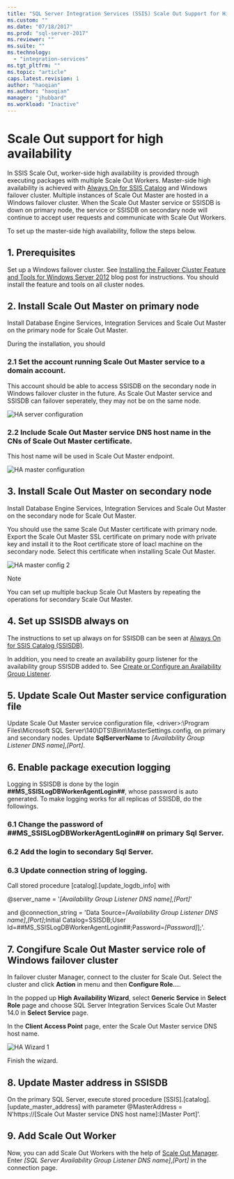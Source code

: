 ```yaml
---
title: "SQL Server Integration Services (SSIS) Scale Out Support for High Availability | Microsoft Docs"
ms.custom: ""
ms.date: "07/18/2017"
ms.prod: "sql-server-2017"
ms.reviewer: ""
ms.suite: ""
ms.technology: 
  - "integration-services"
ms.tgt_pltfrm: ""
ms.topic: "article"
caps.latest.revision: 1
author: "haoqian"
ms.author: "haoqian"
manager: "jhubbard"
ms.workload: "Inactive"
---
```

# Scale Out support for high availability

In SSIS Scale Out, worker-side high availability is provided through executing packages with multiple Scale Out Workers.
Master-side high availability is achieved with [Always On for SSIS Catalog](../service/ssis-catalog.md#always-on-for-ssis-catalog-ssisdb) and Windows failover cluster. Multiple instances of Scale Out Master are hosted in a Windows failover cluster. When the Scale Out Master service or SSISDB is down on primary node, the service or SSISDB on secondary node will continue to accept user requests and communicate with Scale Out Workers. 

To set up the master-side high availability, follow the steps below.

## 1. Prerequisites
Set up a Windows failover cluster. See [Installing the Failover Cluster Feature and Tools for Windows Server 2012](http://blogs.msdn.com/b/clustering/archive/2012/04/06/10291601.aspx) blog post for instructions. You should install the feature and tools on all cluster nodes.

## 2. Install Scale Out Master on primary node
Install Database Engine Services, Integration Services and Scale Out Master on the primary node for Scale Out Master. 

During the installation, you should 
### 2.1 Set the account running Scale Out Master service to a domain account.
This account should be able to access SSISDB on the secondary node in Windows failover cluster in the future. As Scale Out Master service and SSISDB can failover seperately, they may not be on the same node.

![HA server configuration](media/ha-server-config.PNG)

### 2.2 Include Scale Out Master service DNS host name in the CNs of Scale Out Master certificate.

This host name will be used in Scale Out Master endpoint. 

![HA master configuration](media/ha-master-config.PNG)

## 3. Install Scale Out Master on secondary node
Install Database Engine Services, Integration Services and Scale Out Master on the secondary node for Scale Out Master. 

You should use the same Scale Out Master certificate with primary node. Export the Scale Out Master SSL certificate on primary node with private key and install it to the Root certificate store of loacl machine on the secondary node. Select this certificate when installing Scale Out Master.

![HA master config 2](media/ha-master-config2.PNG)

> [!Note]
> You can set up multiple backup Scale Out Masters by repeating the operations for secondary Scale Out Master.

## 4. Set up SSISDB always on

The instructions to set up always on for SSISDB can be seen at [Always On for SSIS Catalog (SSISDB)](../service/ssis-catalog.md#always-on-for-ssis-catalog-ssisdb).

In addition, you need to create an availability gourp listener for the availability group SSISDB added to. See [Create or Configure an Availability Group Listener](../../database-engine/availability-groups/windows/create-or-configure-an-availability-group-listener-sql-server.md).

## 5. Update Scale Out Master service configuration file
Update  Scale Out Master service configuration file, \<driver\>:\Program Files\Microsoft SQL Server\140\DTS\Binn\MasterSettings.config, on primary and secondary nodes. Update **SqlServerName** to *[Availability Group Listener DNS name],[Port]*.

## 6. Enable package execution logging

Logging in SSISDB is done by the login **##MS_SSISLogDBWorkerAgentLogin##**, whose password is auto generated. To make logging works for all replicas of SSISDB, do the followings.

### 6.1 Change the password of **##MS_SSISLogDBWorkerAgentLogin##** on primary Sql Server.
### 6.2 Add the login to secondary Sql Server.
### 6.3 Update connection string of logging.
Call stored procedure [catalog].[update_logdb_info] with 

@server_name = '*[Availability Group Listener DNS name],[Port]*' 

and @connection_string = 'Data Source=*[Availability Group Listener DNS name]*,*[Port]*;Initial Catalog=SSISDB;User Id=##MS_SSISLogDBWorkerAgentLogin##;Password=*[Password]*];'.

## 7. Congifure Scale Out Master service role of Windows failover cluster

In failover cluster Manager, connect to the cluster for Scale Out. Select the cluster and click **Action** in menu and then **Configure Role...**.

In the popped up **High Availability Wizard**, select **Generic Service** 
in **Select Role** page and choose SQL Server Integration Services Scale Out Master 14.0 in **Select Service** page.

In the **Client Access Point** page, enter the Scale Out Master service DNS host name.

![HA Wizard 1](media/ha-wizard1.PNG)

Finish the wizard.

## 8. Update Master address in SSISDB

On the primary SQL Server, execute stored procedure [SSIS].[catalog].[update_master_address] with parameter @MasterAddress = N'https://[Scale Out Master service DNS host name]:[Master Port]'. 

## 9. Add Scale Out Worker

Now, you can add Scale Out Workers with the help of [Scale Out Manager](integration-services-ssis-scale-out-manager.md). Enter *[SQL Server Availability Group Listener DNS name]*,*[Port]* in the connection page.




